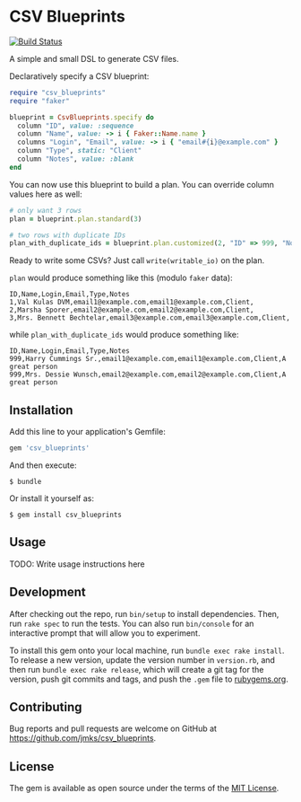 # CSV Blueprints

[![Build Status](https://travis-ci.com/jmks/csv_blueprints.svg?branch=master)](https://travis-ci.com/jmks/csv_blueprints)

A simple and small DSL to generate CSV files.

Declaratively specify a CSV blueprint:

```ruby
require "csv_blueprints"
require "faker"

blueprint = CsvBlueprints.specify do
  column "ID", value: :sequence
  column "Name", value: -> i { Faker::Name.name }
  columns "Login", "Email", value: -> i { "email#{i}@example.com" }
  column "Type", static: "Client"
  column "Notes", value: :blank
end
```

You can now use this blueprint to build a plan. You can override column values here as well:

```ruby
# only want 3 rows
plan = blueprint.plan.standard(3)

# two rows with duplicate IDs
plan_with_duplicate_ids = blueprint.plan.customized(2, "ID" => 999, "Notes" => "A great person")
```

Ready to write some CSVs? Just call `write(writable_io)` on the plan.

`plan` would produce something like this (modulo `faker` data):

```
ID,Name,Login,Email,Type,Notes
1,Val Kulas DVM,email1@example.com,email1@example.com,Client,
2,Marsha Sporer,email2@example.com,email2@example.com,Client,
3,Mrs. Bennett Bechtelar,email3@example.com,email3@example.com,Client,
```

while `plan_with_duplicate_ids` would produce something like:

```
ID,Name,Login,Email,Type,Notes
999,Harry Cummings Sr.,email1@example.com,email1@example.com,Client,A great person
999,Mrs. Dessie Wunsch,email2@example.com,email2@example.com,Client,A great person
```

## Installation

Add this line to your application's Gemfile:

```ruby
gem 'csv_blueprints'
```

And then execute:

    $ bundle

Or install it yourself as:

    $ gem install csv_blueprints

## Usage

TODO: Write usage instructions here

## Development

After checking out the repo, run `bin/setup` to install dependencies. Then, run `rake spec` to run the tests. You can also run `bin/console` for an interactive prompt that will allow you to experiment.

To install this gem onto your local machine, run `bundle exec rake install`. To release a new version, update the version number in `version.rb`, and then run `bundle exec rake release`, which will create a git tag for the version, push git commits and tags, and push the `.gem` file to [rubygems.org](https://rubygems.org).

## Contributing

Bug reports and pull requests are welcome on GitHub at https://github.com/jmks/csv_blueprints.

## License

The gem is available as open source under the terms of the [MIT License](https://opensource.org/licenses/MIT).
